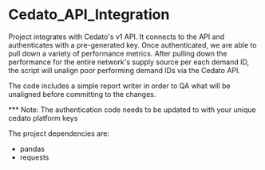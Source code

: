 # Cedato_API_Integration
Project integrates with Cedato's v1 API. It connects to the API and authenticates with a pre-generated key. Once authenticated, we are able to pull down a variety of performance metrics. After pulling down the performance for the entire network's supply source per each demand ID, the script will unalign poor performing demand IDs via the Cedato API. 

The code includes a simple report writer in order to QA what will be unaligned before committing to the changes.

*** Note: The authentication code needs to be updated to with your unique cedato platform keys

The project dependencies are:
  - pandas
  - requests
